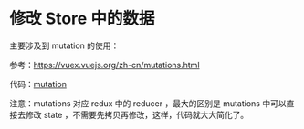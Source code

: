# 修改 Store 中的数据


主要涉及到 mutation 的使用：

参考：https://vuex.vuejs.org/zh-cn/mutations.html


代码：[mutation](https://github.com/happypeter/vuex-demo/commits)

注意：mutations 对应 redux 中的 reducer ，最大的区别是 mutations 中可以直接去修改 state ，不需要先拷贝再修改，这样，代码就大大简化了。
